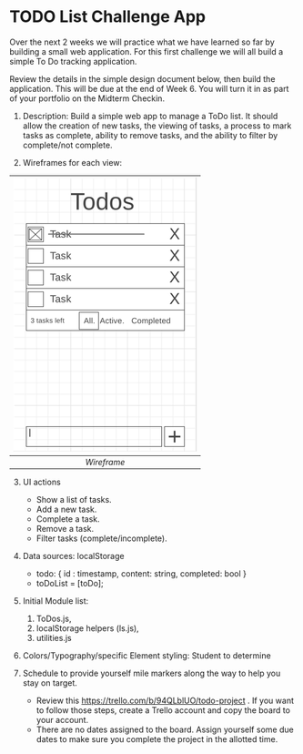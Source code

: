 # TODO List Challenge App

Over the next 2 weeks we will practice what we have learned so far by building a small web application. For this first challenge we will all build a simple To Do tracking application.

Review the details in the simple design document below, then build the application. This will be due at the end of Week 6. You will turn it in as part of your portfolio on the Midterm Checkin.
1. Description: Build a simple web app to manage a ToDo list. It should allow the creation of new tasks, the viewing of tasks, a process to mark tasks as complete, ability to remove tasks, and the ability to filter by complete/not complete.

2. Wireframes for each view:

| ![wireframe](wireframe.png) |
|:--:|
| *Wireframe* |

3. UI actions
	- Show a list of tasks.
	- Add a new task.
	- Complete a task.
	- Remove a task.
	- Filter tasks (complete/incomplete).

4. Data sources: localStorage
	-	todo: { id : timestamp, content: string, completed: bool }
	-	toDoList = [toDo];

5. Initial Module list:
   1. ToDos.js,
   2. localStorage helpers (ls.js),
   3. utilities.js

6. Colors/Typography/specific Element styling: Student to determine

7. Schedule to provide yourself mile markers along the way to help you stay on target.
	- Review this https://trello.com/b/94QLblUO/todo-project . If you want to follow those steps, create a Trello account and copy the board to your account.
	- There are no dates assigned to the board. Assign yourself some due dates to make sure you complete the project in the allotted time.